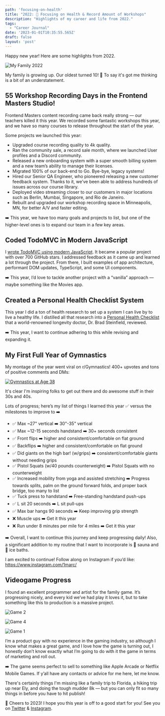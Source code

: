 ```yaml
---
path: 'focusing-on-health'
title: "2022: 🥗 Focusing on Health & Record Amount of Workshops"
description: "Highlights of my career and life from 2022."
tags:
  - "Career Journal"
date: '2023-01-01T10:35:55.565Z'
draft: false
layout: 'post'
---
```


Happy new year! Here are some highlights from 2022.

![My Family 2022](./grabanski-family.jpg)

My family is growing up. Our oldest turned 10! 🤔 To say it's got me thinking is a bit of an understatement.

## 55 Workshop Recording Days in the Frontend Masters Studio!

Frontend Masters content recording came back really strong &mdash; our teachers killed it this year. We recorded some fantastic workshops this year, and we have so many courses to release throughout the start of the year.

Some projects we launched this year:

- Upgraded course recording quality to 4k quality.
- Ran the community sale, a record sale month, where we launched User profiles and a Discord community.
- Released a new onboarding system with a super smooth billing system and a new team’s ability to manage their licenses.
- Migrated 100% of our back-end to Go. Bye-bye, legacy systems!
- Hired our Senior QA Engineer, who pioneered releasing a new customer feedback system. Thanks to it, we’ve been able to address hundreds of issues across our course library.
- Deployed video streaming closer to our customers in major locations such as Berlin, Mumbai, Singapore, and Rio de Janeiro.
- Rebuilt and upgraded our workshop recording space in Minneapolis, MN, for better A/V and faster editing.

➡️ This year, we have too many goals and projects to list, but one of the higher-level ones is to expand our team in a few key areas.

## Coded TodoMVC in Modern JavaScript

I [wrote TodoMVC using modern JavaScript](https://github.com/1Marc/modern-todomvc-vanillajs). It became a popular project with over 700 GitHub stars. I addressed feedback as it came up and learned a lot through the project. From there, I built examples of app architecture, performant DOM updates, TypeScript, and some UI components.

➡️ This year, I’d love to tackle another project with a “vanilla” approach &mdash; maybe something like the Movies app.

## Created a Personal Health Checklist System

This year I did a ton of health research to set up a system I can live by to live a healthy life. I distilled all that research into a [Personal Health Checklist](https://marcgrabanski.com/personal-health-checklist) that a world-renowned longevity doctor, Dr. Brad Steinfield, reviewed.

➡️ This year, I want to continue adhering to this while revising and expanding it.

## My First Full Year of Gymnastics

My montage of the year went viral on r/Gymnastics! 400+ upvotes and tons of positive comments and DMs:

[![Gymnastics at Age 38](./gymnastics-38.png)](https://www.reddit.com/r/Gymnastics/comments/zvvwvo/first_15_years_of_gymnastics_age_38/)

It's clear I'm inspiring folks to get out there and do awesome stuff in their 30s and 40s.

Lots of progress; here’s my list of things I learned this year ✅ versus the milestones to improve to ➡️

- ✅ Max ~27" vertical ➡️ 30"-35" vertical
- ✅ Max ~12-15 seconds handstand ➡️ 30+ seconds consistent
- ✅ Front flips ➡️ higher and consistent/comfortable on flat ground
- ✅ Backflips ➡️ higher and consistent/comfortable on flat ground
- ✅ Did giants on the high bar! (w/grips) ➡️ consistent/comfortable giants without needing grips
- ✅ Pistol Squats (w/40 pounds counterweight) ➡️ Pistol Squats with no counterweight
- ✅ Increased mobility from yoga and assisted stretching ➡️ Progress towards splits, palm on the ground forward folds, and proper back bridge, too many to list
- ✅ Tuck press to handstand ➡️ Free-standing handstand push-ups
- ✅ L sit 20 seconds ➡️ L sit pull-ups
- ✅ Max bar hangs 90 seconds ➡️ Keep improving grip strength
- ❌ Muscle ups ➡️ Get it this year
- ❌ Run under 8 minutes per mile for 4 miles ➡️ Get it this year

➡️ Overall, I want to continue this journey and keep progressing daily! Also, a significant addition to my routine that I want to incorporate is 🥵 sauna and 🥶 ice baths.

I am excited to continue! Follow along on Instagram if you’d like: https://www.instagram.com/1marc/

## Videogame Progress

I found an excellent programmer and artist for the family game. It’s progressing nicely, and every kid we’ve had play it loves it, but to take something like this to production is a massive project.

![Game 2](./game-screenshot-2.png)

![Game 4](./game-screenshot-4.png)

![Game 1](./game-screenshot-1.png)

I’m a product guy with no experience in the gaming industry, so although I know what makes a great game, and I love how the game is turning out, I honestly don’t know exactly what I’m going to do with it the game in terms of marketing and roll out.

➡️ The game seems perfect to sell to something like Apple Arcade or Netflix Mobile Games. If y’all have any contacts or advice for me here, let me know.

There's certainly things I'm missing like a family trip to Florida, a hiking trip up near Ely, and doing the tough mudder 8k &mdash; but you can only fit so many things in before you have to hit publish!

🥂 Cheers to 2023! I hope you this year is off to a good start for you! See you on [Twitter](https://twitter.com/1marc) & [Instagram](https://www.instagram.com/1marc/).